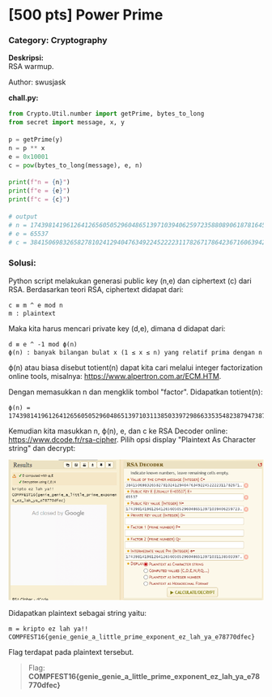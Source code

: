 # [500 pts] Power Prime
### Category: Cryptography

**Deskripsi:**  
RSA warmup.

Author: swusjask

**chall.py:**
```python
from Crypto.Util.number import getPrime, bytes_to_long
from secret import message, x, y

p = getPrime(y)
n = p ** x
e = 0x10001
c = pow(bytes_to_long(message), e, n)

print(f"n = {n}")
print(f"e = {e}")
print(f"c = {c}")

# output
# n = 174398141961264126560505296048651397103940625972358808906187816452656090815275082092703206639204234732453380366400438429846076789218559828669690390572528240520254507036152659026582129125892087219537071916257813880120391483891236016422449795410600212796367274254070440928882993348666993424943717023976062255483456283318813107003678274274454583252439764631805477342477492425052659593801
# e = 65537
# c = 38415069832658278102412940476349224522223117826717864236716063942465292251639452037471899276433883280487660575851320701796429668476551053062015248611453285019543570394965516221325993414456754832832080360042304547277452474428650298929639938371072386565545457564351801474854761480051602266412901190322297685878637385354294132832534425751762322767659303351614194618177802401960510283943
```

### Solusi:

Python script melakukan generasi public key (n,e) dan ciphertext (c) dari RSA. Berdasarkan teori RSA, ciphertext didapat dari:
```
c ≡ m ^ e mod n  
m : plaintext
```

Maka kita harus mencari private key (d,e), dimana d didapat dari:
```
d ≡ e ^ -1 mod ϕ(n)
ϕ(n) : banyak bilangan bulat x (1 ≤ x ≤ n) yang relatif prima dengan n
```

ϕ(n) atau biasa disebut totient(n) dapat kita cari melalui integer factorization online tools, misalnya: https://www.alpertron.com.ar/ECM.HTM. 

Dengan memasukkan n dan mengklik tombol "factor". Didapatkan totient(n):
```
ϕ(n) = 174398141961264126560505296048651397103113850339729866335354823879473879278813952850699901097692377993311532672020284272605641707760709058698175264955612734220518692478226386010939885755666007222877097524740258881248144908999743142640875737907117720461851784163293585744916264308981276047682675859838393885230326843327400708242731685800795830053312945075454272054734015647324633957430
```

Kemudian kita masukkan n, ϕ(n), e, dan c ke RSA Decoder online: https://www.dcode.fr/rsa-cipher. 
Pilih opsi display "Plaintext As Character string" dan decrypt:

![RSA Decoder](https://github.com/FieryBanana101/COMPFEST-16_TeamBaruBelajarCTF/blob/main/asset/Screenshot%202024-08-11%20105910.png)

Didapatkan plaintext sebagai string yaitu:
```
m = kripto ez lah ya!! COMPFEST16{genie_genie_a_little_prime_exponent_ez_lah_ya_e78770dfec}
```

Flag terdapat pada plaintext tersebut.
> Flag: **COMPFEST16{genie_genie_a_little_prime_exponent_ez_lah_ya_e78770dfec}**
